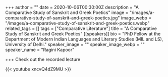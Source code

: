 +++
author = ""
date = 2020-10-06T00:30:00Z
description = "A Comparative Study of Sanskrit and Greek Poetics"
image = "/images/a-comparative-study-of-sanskrit-and-greek-poetics.jpg"
image_webp = "/images/a-comparative-study-of-sanskrit-and-greek-poetics.webp"
related_tags = []
tags = ["Comparative Literature"]
title = "A Comparative Study of Sanskrit and Greek Poetics"
[[speakers]]
bio = "PhD Fellow at the Department of Modern Indian Languages and Literary Studies (MIL and LS), University  of Delhi."
speaker_image = ""
speaker_image_webp = ""
speaker_name = "Ragini Kapoor"

+++
Check out the recorded lecture

{{< youtube xncvQ4dZ9MU >}}
